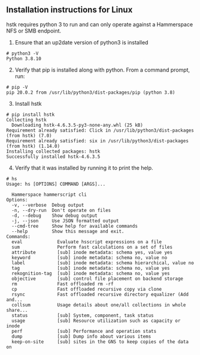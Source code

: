 ## Installation instructions for Linux

hstk requires python 3 to run and can only operate against a Hammerspace NFS or
SMB endpoint.

1. Ensure that an up2date version of python3 is installed
```
# python3 -V
Python 3.8.10
```
2. Verify that pip is installed along with python. From a command prompt, run:
```
# pip -V
pip 20.0.2 from /usr/lib/python3/dist-packages/pip (python 3.8)
```
3. Install hstk
```
# pip install hstk
Collecting hstk
  Downloading hstk-4.6.3.5-py3-none-any.whl (25 kB)
Requirement already satisfied: Click in /usr/lib/python3/dist-packages (from hstk) (7.0)
Requirement already satisfied: six in /usr/lib/python3/dist-packages (from hstk) (1.14.0)
Installing collected packages: hstk
Successfully installed hstk-4.6.3.5
```
4. Verify that it was installed by running it to print the help.
```
# hs
Usage: hs [OPTIONS] COMMAND [ARGS]...

  Hammerspace hammerscript cli
Options:
  -v, --verbose  Debug output
  -n, --dry-run  Don't operate on files
  -d, --debug    Show debug output
  -j, --json     Use JSON formatted output
  --cmd-tree     Show help for available commands
  --help         Show this message and exit.
Commands:
  eval             Evaluate hsscript expressions on a file
  sum              Perform fast calculations on a set of files
  attribute        [sub] inode metadata: schema yes, value yes
  keyword          [sub] inode metadata: schema no, value no
  label            [sub] inode metadata: schema hierarchical, value no
  tag              [sub] inode metadata: schema no, value yes
  rekognition-tag  [sub] inode metadata: schema no, value yes
  objective        [sub] control file placement on backend storage
  rm               Fast offloaded rm -rf
  cp               Fast offloaded recursive copy via clone
  rsync            Fast offloaded recursive directory equalizer (Add and...
  collsum          Usage details about one/all collections in whole share...
  status           [sub] System, component, task status
  usage            [sub] Resource utilization such as capacity or inode
  perf             [sub] Performance and operation stats
  dump             [sub] Dump info about various items
  keep-on-site     [sub] sites in the GNS to keep copies of the data on
```
